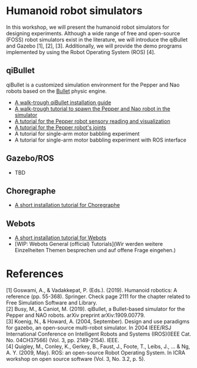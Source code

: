 # Humanoid robot simulators

In this workshop, we will present the humanoid robot simulators for designing experiments.   Although a wide range of free and open-source (FOSS) robot simulators exist in the literature, we will introduce the qiBullet and Gazebo  [1], [2], [3].  Additionally, we will provide the demo programs implemented by using the Robot Operating System (ROS) [4].


## qiBullet 
qiBullet is a customized simulation environment for the Pepper and Nao robots based on the [Bullet](https://pybullet.org/wordpress/) physic engine.  
   * [A walk-trough qiBullet installation guide](https://scm.cms.hu-berlin.de/adapt/robot-programming-intro/-/wikis/qiBullet-installation)
   * [A walk-trough tutorial to spawn the Pepper and Nao robot in the simulator](https://scm.cms.hu-berlin.de/adapt/robot-programming-intro/-/wikis/Spawn-the-robots-in-qibullet)  
   * [A tutorial for the Pepper robot sensory reading and visualization](https://scm.cms.hu-berlin.de/adapt/robot-programming-intro/-/wikis/Pepper-robot-sensors)
   * [A tutorial for the Pepper robot's joints](https://scm.cms.hu-berlin.de/adapt/robot-programming-intro/-/wikis/Pepper-robot-joints)
   * A tutorial for single-arm motor babbling experiment
   * A tutorial for single-arm motor babbling experiment with ROS interface

## Gazebo/ROS
* TBD

## Choregraphe
   * [A short installation tutorial for Choregraphe](https://scm.cms.hu-berlin.de/adapt/robot-programming-intro/-/wikis/Choregraphe-installation-(Linux))

## Webots
   * [A short installation tutorial for Webots](https://scm.cms.hu-berlin.de/adapt/robot-programming-intro/-/wikis/Webots-installation-(Linux))
   * [WIP: Webots General (official) Tutorials](Wir werden weitere Einzelheiten Themen besprechen und auf offene Frage eingehen.)

# References
[1] Goswami, A., & Vadakkepat, P. (Eds.). (2019). Humanoid robotics: A reference (pp. 55-368). Springer.
Check page 2111 for the chapter related to Free Simulation Software and Library.  
[2] Busy, M., & Caniot, M. (2019). qiBullet, a Bullet-based simulator for the Pepper and NAO robots. arXiv preprint arXiv:1909.00779.   
[3] Koenig, N., & Howard, A. (2004, September). Design and use paradigms for gazebo, an open-source multi-robot simulator. In 2004 IEEE/RSJ International Conference on Intelligent Robots and Systems (IROS)(IEEE Cat. No. 04CH37566) (Vol. 3, pp. 2149-2154). IEEE.  
[4] Quigley, M., Conley, K., Gerkey, B., Faust, J., Foote, T., Leibs, J., ... & Ng, A. Y. (2009, May). ROS: an open-source Robot Operating System. In ICRA workshop on open source software (Vol. 3, No. 3.2, p. 5).
